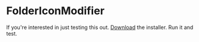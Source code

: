 # FolderIconModifier
If you're interested in just testing this out. [Download](https://github.com/TommyChums/FolderIconModifier/raw/master/Icon%20Changer.rar) the installer.
Run it and test.
